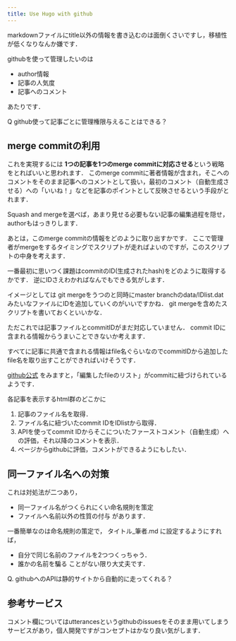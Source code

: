 ```yaml
---
title: Use Hugo with github
---
```


markdownファイルにtitle以外の情報を書き込むのは面倒くさいですし，移植性が低くなりなんか嫌です．

githubを使って管理したいのは

- author情報
- 記事の人気度
- 記事へのコメント

あたりです．

Q github使って記事ごとに管理権限与えることはできる？

## merge commitの利用
これを実現するには **1つの記事を1つのmerge commitに対応させる**という戦略をとればいいと思われます．
このmerge commitに著者情報が含まれ，そこへのコメントをそのまま記事へのコメントとして扱い，最初のコメント（自動生成させる）への「いいね！」などを記事のポイントとして反映させるという手段がとれます．

Squash and mergeを選べば，あまり見せる必要もない記事の編集過程を隠せ，authorもはっきりします．

あとは，このmerge commitの情報をどのように取り出すかです．
ここで管理者がmergeをするタイミングでスクリプトが走ればよいのですが，このスクリプトの中身を考えます．

一番最初に思いつく課題はcommitのID(生成されたhash)をどのように取得するかです．
逆にIDさえわかればなんでもできる気がします．

イメージとしては
git mergeをうつのと同時にmaster branchのdata/IDlist.datみたいなファイルにIDを追加していくのがいいですかね．
git mergeを含めたスクリプトを書いておくといいかな．

ただこれでは記事ファイルとcommitIDがまだ対応していません．
commit IDに含まれる情報からうまいことできないか考えます．

すべてに記事に共通で含まれる情報はfile名ぐらいなのでcommitIDから追加したfile名を取り出すことができればいけそうです．

[github公式](https://developer.github.com/v3/repos/commits/)
をみますと，「編集したfileのリスト」がcommitに紐づけられているようです．

各記事を表示するhtml群のどこかに
1. 記事のファイル名を取得．
2. ファイル名に紐づいたcommit IDをIDlistから取得．
3. APIを使ってcommit IDからそこについたファーストコメント（自動生成）への評価，それ以降のコメントを表示．
4. ページからgithubに評価，コメントができるようにもしたい．

## 同一ファイル名への対策
これは対処法が二つあり，
- 同一ファイル名がつくられにくい命名規則を策定
- ファイルへ名前以外の性質の付与
があります．

一番簡単なのは命名規則の策定で，
タイトル_筆者.md
に設定するようにすれば，
- 自分で同じ名前のファイルを2つつくっちゃう．
- 誰かの名前を騙る
ことがない限り大丈夫です．


Q. githubへのAPIは静的サイトから自動的に走ってくれる？

## 参考サービス
コメント欄についてはutterancesというgithubのissuesをそのまま用いてしまうサービスがあり，個人開発ですがコンセプトはかなり良い気がします．